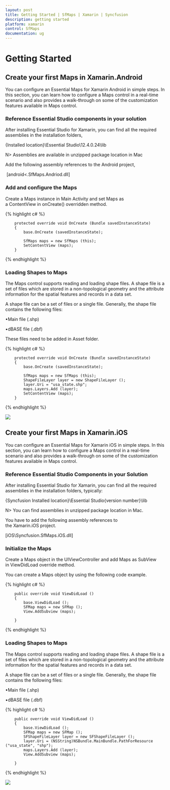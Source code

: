 ```yaml
---
layout: post
title: Getting Started | SfMaps | Xamarin | Syncfusion
description: getting started
platform: xamarin
control: SfMaps 
documentation: ug
---
```


# Getting Started

## Create your first Maps in Xamarin.Android

You can configure an Essential Maps for Xamarin Android in simple steps. In this section, you can learn how to configure a Maps control in a real-time scenario and also provides a walk-through on some of the customization features available in Maps control.


### Reference Essential Studio components in your solution

After installing Essential Studio for Xamarin, you can find all the required assemblies in the installation folders,

{Installed location}\Essential Studio\12.4.0.24\lib


N> Assemblies are available in unzipped package location in Mac

Add the following assembly references to the Android project,

 [android\<.SfMaps.Andriod.dll]

### Add and configure the Maps

Create a Maps instance in Main Activity and set Maps as a ContentView in onCreate() overridden method.

{% highlight c# %}

        protected override void OnCreate (Bundle savedInstanceState)
        {
            base.OnCreate (savedInstanceState);

            SfMaps maps = new SfMaps (this);
            SetContentView (maps);
        }

{% endhighlight %}

### Loading Shapes to Maps

The Maps control supports reading and loading shape files. A shape file is a set of files which are stored in a non-topological geometry and the attribute information for the spatial features and records in a data set. 

A shape file can be a set of files or a single file. Generally, the shape file contains the following files:

•Main file (.shp)

•dBASE file (.dbf)

These files need to be added in Asset folder.

{% highlight c# %}
	
        protected override void OnCreate (Bundle savedInstanceState)
        {
            base.OnCreate (savedInstanceState);

            SfMaps maps = new SfMaps (this);
            ShapeFileLayer layer = new ShapeFileLayer ();
            layer.Uri = "usa_state.shp";
            maps.Layers.Add (layer);
            SetContentView (maps);
        }

{% endhighlight %}

![](images/maps_android.png)  
	
## Create your first Maps in Xamarin.iOS

You can configure an Essential Maps for Xamarin iOS in simple steps. In this section, you can learn how to configure a Maps control in a real-time scenario and also provides a walk-through on some of the customization features available in Maps control.

### Reference Essential Studio Components in your Solution

After installing Essential Studio for Xamarin, you can find all the required assemblies in the installation folders, typically:

{Syncfusion Installed location}\Essential Studio\{version number}\lib


N> You can find assemblies in unzipped package location in Mac.

You have to add the following assembly references to the Xamarin.iOS project.

[iOS\Syncfusion.SfMaps.iOS.dll]

### Initialize the Maps

Create a Maps object in the UIViewController and add Maps as SubView in ViewDidLoad override method.

You can create a Maps object by using the following code example.

{% highlight c# %}  

        public override void ViewDidLoad ()
        {
            base.ViewDidLoad ();
            SFMap maps = new SFMap ();
            View.AddSubview (maps);

        }


{% endhighlight %}

### Loading Shapes to Maps

The Maps control supports reading and loading shape files. A shape file is a set of files which are stored in a non-topological geometry and the attribute information for the spatial features and records in a data set. 

A shape file can be a set of files or a single file. Generally, the shape file contains the following files:

•Main file (.shp)

•dBASE file (.dbf)

{% highlight c# %}
	
	    public override void ViewDidLoad ()
        {
            base.ViewDidLoad ();
            SFMap maps = new SFMap ();
            SFShapeFileLayer layer = new SFShapeFileLayer ();
            layer.Uri = (NSString)NSBundle.MainBundle.PathForResource ("usa_state", "shp");
            maps.Layers.Add (layer);
            View.AddSubview (maps);

        }
{% endhighlight %}

![](images/maps_iOS.png)  